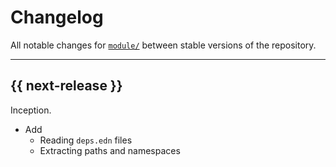 # Changelog

All notable changes for [`module/`](../deps.edn) between stable versions of the
repository.


---


## {{ next-release }}

Inception.

- Add
    - Reading `deps.edn` files
    - Extracting paths and namespaces
